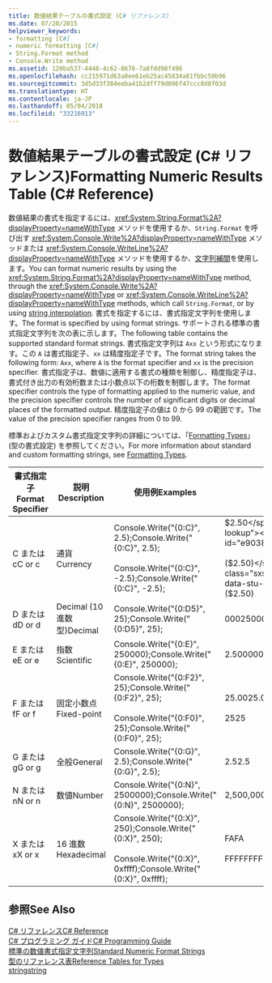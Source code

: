 ```yaml
---
title: 数値結果テーブルの書式設定 (C# リファレンス)
ms.date: 07/20/2015
helpviewer_keywords:
- formatting [C#]
- numeric formatting [C#]
- String.Format method
- Console.Write method
ms.assetid: 120ba537-4448-4c62-8676-7a8fdd98f496
ms.openlocfilehash: cc215971d63a0ee61eb25ac45834a81fbbc50b96
ms.sourcegitcommit: 3d5d33f384eeba41b2dff79d096f47ccc8d8f03d
ms.translationtype: HT
ms.contentlocale: ja-JP
ms.lasthandoff: 05/04/2018
ms.locfileid: "33216913"
---
```

# <a name="formatting-numeric-results-table-c-reference"></a><span data-ttu-id="e9038-102">数値結果テーブルの書式設定 (C# リファレンス)</span><span class="sxs-lookup"><span data-stu-id="e9038-102">Formatting Numeric Results Table (C# Reference)</span></span>
<span data-ttu-id="e9038-103">数値結果の書式を指定するには、<xref:System.String.Format%2A?displayProperty=nameWithType> メソッドを使用するか、`String.Format` を呼び出す <xref:System.Console.Write%2A?displayProperty=nameWithType> メソッドまたは <xref:System.Console.WriteLine%2A?displayProperty=nameWithType> メソッドを使用するか、[文字列補間](../tokens/interpolated.md)を使用します。</span><span class="sxs-lookup"><span data-stu-id="e9038-103">You can format numeric results by using the <xref:System.String.Format%2A?displayProperty=nameWithType> method, through the <xref:System.Console.Write%2A?displayProperty=nameWithType> or <xref:System.Console.WriteLine%2A?displayProperty=nameWithType> methods, which call `String.Format`, or by using [string interpolation](../tokens/interpolated.md).</span></span> <span data-ttu-id="e9038-104">書式を指定するには、書式指定文字列を使用します。</span><span class="sxs-lookup"><span data-stu-id="e9038-104">The format is specified by using format strings.</span></span> <span data-ttu-id="e9038-105">サポートされる標準の書式指定文字列を次の表に示します。</span><span class="sxs-lookup"><span data-stu-id="e9038-105">The following table contains the supported standard format strings.</span></span> <span data-ttu-id="e9038-106">書式指定文字列は `Axx` という形式になります。この `A` は書式指定子、`xx` は精度指定子です。</span><span class="sxs-lookup"><span data-stu-id="e9038-106">The format string takes the following form: `Axx`, where `A` is the format specifier and `xx` is the precision specifier.</span></span> <span data-ttu-id="e9038-107">書式指定子は、数値に適用する書式の種類を制御し、精度指定子は、書式付き出力の有効桁数または小数点以下の桁数を制御します。</span><span class="sxs-lookup"><span data-stu-id="e9038-107">The format specifier controls the type of formatting applied to the numeric value, and the precision specifier controls the number of significant digits or decimal places of the formatted output.</span></span> <span data-ttu-id="e9038-108">精度指定子の値は 0 から 99 の範囲です。</span><span class="sxs-lookup"><span data-stu-id="e9038-108">The value of the precision specifier ranges from 0 to 99.</span></span>  
  
 <span data-ttu-id="e9038-109">標準およびカスタム書式指定文字列の詳細については、「[Formatting Types](../../../standard/base-types/formatting-types.md)」(型の書式設定) を参照してください。</span><span class="sxs-lookup"><span data-stu-id="e9038-109">For more information about standard and custom formatting strings, see [Formatting Types](../../../standard/base-types/formatting-types.md).</span></span>
  
|<span data-ttu-id="e9038-110">書式指定子</span><span class="sxs-lookup"><span data-stu-id="e9038-110">Format Specifier</span></span>|<span data-ttu-id="e9038-111">説明</span><span class="sxs-lookup"><span data-stu-id="e9038-111">Description</span></span>|<span data-ttu-id="e9038-112">使用例</span><span class="sxs-lookup"><span data-stu-id="e9038-112">Examples</span></span>|<span data-ttu-id="e9038-113">出力</span><span class="sxs-lookup"><span data-stu-id="e9038-113">Output</span></span>|  
|----------------------|-----------------|--------------|------------|  
|<span data-ttu-id="e9038-114">C または c</span><span class="sxs-lookup"><span data-stu-id="e9038-114">C or c</span></span>|<span data-ttu-id="e9038-115">通貨</span><span class="sxs-lookup"><span data-stu-id="e9038-115">Currency</span></span>|<span data-ttu-id="e9038-116">Console.Write("{0:C}", 2.5);</span><span class="sxs-lookup"><span data-stu-id="e9038-116">Console.Write("{0:C}", 2.5);</span></span><br /><br /> <span data-ttu-id="e9038-117">Console.Write("{0:C}", -2.5);</span><span class="sxs-lookup"><span data-stu-id="e9038-117">Console.Write("{0:C}", -2.5);</span></span>|<span data-ttu-id="e9038-118">$2.50</span><span class="sxs-lookup"><span data-stu-id="e9038-118">$2.50</span></span><br /><br /> <span data-ttu-id="e9038-119">($2.50)</span><span class="sxs-lookup"><span data-stu-id="e9038-119">($2.50)</span></span>|  
|<span data-ttu-id="e9038-120">D または d</span><span class="sxs-lookup"><span data-stu-id="e9038-120">D or d</span></span>|<span data-ttu-id="e9038-121">Decimal (10 進数型)</span><span class="sxs-lookup"><span data-stu-id="e9038-121">Decimal</span></span>|<span data-ttu-id="e9038-122">Console.Write("{0:D5}", 25);</span><span class="sxs-lookup"><span data-stu-id="e9038-122">Console.Write("{0:D5}", 25);</span></span>|<span data-ttu-id="e9038-123">00025</span><span class="sxs-lookup"><span data-stu-id="e9038-123">00025</span></span>|  
|<span data-ttu-id="e9038-124">E または e</span><span class="sxs-lookup"><span data-stu-id="e9038-124">E or e</span></span>|<span data-ttu-id="e9038-125">指数</span><span class="sxs-lookup"><span data-stu-id="e9038-125">Scientific</span></span>|<span data-ttu-id="e9038-126">Console.Write("{0:E}", 250000);</span><span class="sxs-lookup"><span data-stu-id="e9038-126">Console.Write("{0:E}", 250000);</span></span>|<span data-ttu-id="e9038-127">2.500000E+005</span><span class="sxs-lookup"><span data-stu-id="e9038-127">2.500000E+005</span></span>|  
|<span data-ttu-id="e9038-128">F または f</span><span class="sxs-lookup"><span data-stu-id="e9038-128">F or f</span></span>|<span data-ttu-id="e9038-129">固定小数点</span><span class="sxs-lookup"><span data-stu-id="e9038-129">Fixed-point</span></span>|<span data-ttu-id="e9038-130">Console.Write("{0:F2}", 25);</span><span class="sxs-lookup"><span data-stu-id="e9038-130">Console.Write("{0:F2}", 25);</span></span><br /><br /> <span data-ttu-id="e9038-131">Console.Write("{0:F0}", 25);</span><span class="sxs-lookup"><span data-stu-id="e9038-131">Console.Write("{0:F0}", 25);</span></span>|<span data-ttu-id="e9038-132">25.00</span><span class="sxs-lookup"><span data-stu-id="e9038-132">25.00</span></span><br /><br /> <span data-ttu-id="e9038-133">25</span><span class="sxs-lookup"><span data-stu-id="e9038-133">25</span></span>|  
|<span data-ttu-id="e9038-134">G または g</span><span class="sxs-lookup"><span data-stu-id="e9038-134">G or g</span></span>|<span data-ttu-id="e9038-135">全般</span><span class="sxs-lookup"><span data-stu-id="e9038-135">General</span></span>|<span data-ttu-id="e9038-136">Console.Write("{0:G}", 2.5);</span><span class="sxs-lookup"><span data-stu-id="e9038-136">Console.Write("{0:G}", 2.5);</span></span>|<span data-ttu-id="e9038-137">2.5</span><span class="sxs-lookup"><span data-stu-id="e9038-137">2.5</span></span>|  
|<span data-ttu-id="e9038-138">N または n</span><span class="sxs-lookup"><span data-stu-id="e9038-138">N or n</span></span>|<span data-ttu-id="e9038-139">数値</span><span class="sxs-lookup"><span data-stu-id="e9038-139">Number</span></span>|<span data-ttu-id="e9038-140">Console.Write("{0:N}", 2500000);</span><span class="sxs-lookup"><span data-stu-id="e9038-140">Console.Write("{0:N}", 2500000);</span></span>|<span data-ttu-id="e9038-141">2,500,000.00</span><span class="sxs-lookup"><span data-stu-id="e9038-141">2,500,000.00</span></span>|  
|<span data-ttu-id="e9038-142">X または x</span><span class="sxs-lookup"><span data-stu-id="e9038-142">X or x</span></span>|<span data-ttu-id="e9038-143">16 進数</span><span class="sxs-lookup"><span data-stu-id="e9038-143">Hexadecimal</span></span>|<span data-ttu-id="e9038-144">Console.Write("{0:X}", 250);</span><span class="sxs-lookup"><span data-stu-id="e9038-144">Console.Write("{0:X}", 250);</span></span><br /><br /> <span data-ttu-id="e9038-145">Console.Write("{0:X}", 0xffff);</span><span class="sxs-lookup"><span data-stu-id="e9038-145">Console.Write("{0:X}", 0xffff);</span></span>|<span data-ttu-id="e9038-146">FA</span><span class="sxs-lookup"><span data-stu-id="e9038-146">FA</span></span><br /><br /> <span data-ttu-id="e9038-147">FFFF</span><span class="sxs-lookup"><span data-stu-id="e9038-147">FFFF</span></span>|  
  
## <a name="see-also"></a><span data-ttu-id="e9038-148">参照</span><span class="sxs-lookup"><span data-stu-id="e9038-148">See Also</span></span>  
 [<span data-ttu-id="e9038-149">C# リファレンス</span><span class="sxs-lookup"><span data-stu-id="e9038-149">C# Reference</span></span>](../../../csharp/language-reference/index.md)  
 [<span data-ttu-id="e9038-150">C# プログラミング ガイド</span><span class="sxs-lookup"><span data-stu-id="e9038-150">C# Programming Guide</span></span>](../../../csharp/programming-guide/index.md)  
 [<span data-ttu-id="e9038-151">標準の数値書式指定文字列</span><span class="sxs-lookup"><span data-stu-id="e9038-151">Standard Numeric Format Strings</span></span>](../../../standard/base-types/standard-numeric-format-strings.md)  
 [<span data-ttu-id="e9038-152">型のリファレンス表</span><span class="sxs-lookup"><span data-stu-id="e9038-152">Reference Tables for Types</span></span>](../../../csharp/language-reference/keywords/reference-tables-for-types.md)  
 [<span data-ttu-id="e9038-153">string</span><span class="sxs-lookup"><span data-stu-id="e9038-153">string</span></span>](../../../csharp/language-reference/keywords/string.md)
